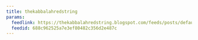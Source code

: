 ```yaml
---
title: thekabbalahredstring
params:
  feedlink: https://thekabbalahredstring.blogspot.com/feeds/posts/default
  feedid: 688c962525a7e3ef80482c356d2e487c
---
```

